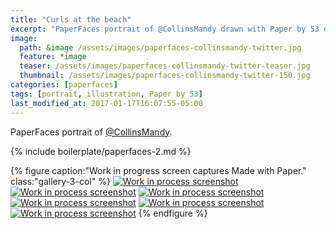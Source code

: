 ```yaml
---
title: "Curls at the beach"
excerpt: "PaperFaces portrait of @CollinsMandy drawn with Paper by 53 on an iPad."
image: 
  path: &image /assets/images/paperfaces-collinsmandy-twitter.jpg 
  feature: *image
  teaser: /assets/images/paperfaces-collinsmandy-twitter-teaser.jpg
  thumbnail: /assets/images/paperfaces-collinsmandy-twitter-150.jpg
categories: [paperfaces]
tags: [portrait, illustration, Paper by 53]
last_modified_at: 2017-01-17T16:07:55-05:00
---
```


PaperFaces portrait of [@CollinsMandy](https://twitter.com/CollinsMandy).

{% include boilerplate/paperfaces-2.md %}

{% figure caption:"Work in progress screen captures Made with Paper." class:"gallery-3-col" %}
[![Work in process screenshot](/assets/images/paperfaces-collinsmandy-process-1-600.jpg)](/assets/images/paperfaces-collinsmandy-process-1-lg.jpg)
[![Work in process screenshot](/assets/images/paperfaces-collinsmandy-process-2-600.jpg)](/assets/images/paperfaces-collinsmandy-process-2-lg.jpg)
[![Work in process screenshot](/assets/images/paperfaces-collinsmandy-process-3-600.jpg)](/assets/images/paperfaces-collinsmandy-process-3-lg.jpg)
[![Work in process screenshot](/assets/images/paperfaces-collinsmandy-process-4-600.jpg)](/assets/images/paperfaces-collinsmandy-process-4-lg.jpg)
[![Work in process screenshot](/assets/images/paperfaces-collinsmandy-process-5-600.jpg)](/assets/images/paperfaces-collinsmandy-process-5-lg.jpg)
[![Work in process screenshot](/assets/images/paperfaces-collinsmandy-process-6-600.jpg)](/assets/images/paperfaces-collinsmandy-process-6-lg.jpg)
{% endfigure %}
